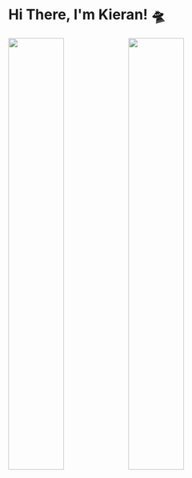 # Hi There, I'm Kieran! 🛸

<img align='left' width='47%' src='https://github-readme-stats.vercel.app/api?username=sckorpeo&theme=radical&show_icons=true'/>

<img align='left' width='47%' src='https://github-readme-stats.vercel.app/api/top-langs/?username=sckorpeo&layout=compact'/>
